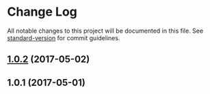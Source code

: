 # Change Log

All notable changes to this project will be documented in this file.
See [standard-version](https://github.com/conventional-changelog/standard-version) for commit guidelines.

<a name="1.0.2"></a>
## [1.0.2](https://github.com/almin/almin/compare/example-counter@1.0.1...example-counter@1.0.2) (2017-05-02)




<a name="1.0.1"></a>
## 1.0.1 (2017-05-01)
